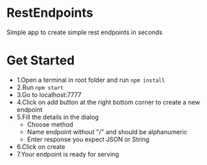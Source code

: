 # RestEndpoints
Simple app to create simple rest endpoints in seconds

# Get Started
- 1.Open a terminal in root folder and run ``` npm install ```
- 2.Run ``` npm start ```
- 3.Go to localhost:7777
- 4.Click on add button at the right bottom corner to create a new endpoint
- 5.Fill the details in the dialog
   - Choose method
   - Name endpoint without "/" and should be alphanumeric
   - Enter response you expect JSON or String
- 6.Click on create
- 7.Your endpoint is ready for serving
